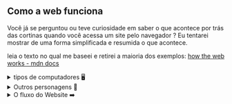 ## Como a web funciona 



Você já se perguntou ou teve curiosidade em saber o que acontece por trás das cortinas quando você acessa um site pelo navegador ? Eu tentarei mostrar de uma forma simplificada e resumida o que acontece.

leia o texto no qual me baseei e retirei a maioria dos exemplos: [how the web works - mdn docs](https://developer.mozilla.org/en-US/docs/Learn/Getting_started_with_the_web/How_the_Web_works)  


<details>
 <summary>tipos de computadores 🖥️ </summary>
<br>
Em uma rede de computadores existem diferentes tipos de dispositivos de acordo com a função que eles exercem na rede. Os dois principais são:

* **Clientes**: são os dispositivos que consomem arquivos e serviços presentes em uma rede. Exemplo: computadores de usuários comuns conectados a internet e que acessam um website através do navegador.
* **Servidores**: computadores que fornecem arquivos e serviços web para clientes. Os servidores costumam ser dispositivos com hardware mais robusto com grande capacidade de processamento e memória.  Exemplo: cliente requisita acesso a um website e o servidor envia ao cliente uma copia do site para a maquina local do cliente e assim, a página pode ser exibida pelo navegador.



<div align="center"><img src="./images/cliente-servidor.png" alt="a esquerda simbolo de dois computadores que representam os clientes. Desses símbolos sai uma seta apontando para a direita e escrito requisições. A direita da imagem esta um simbolo de nuvem que representa o servidor. Desse símbolo sai uma seta apontando para a esquerda e escrito respostas." width="650px"></div>

</details>

<details>
 <summary>Outros personagens 🚻 </summary>
<br>

 Além de clientes e servidores existem outros serviços que possibilitam a pesquisa de um site através de um navegador. Imagine a web como uma rua, em uma das pontas fica sua casa e na outro ponta está um shopping onde você deseja fazer compras. Abaixo são apresentados alguns outros serviços que possibilitam essa tarefa/metáfora:

* **Conexão com a Internet** : permiti o trânsito de dados e pacotes, semelhante a rua entre sua casa e o shopping.

* **TCP/IP**: são protocolos de comunicação que determinam a forma como dados e pacotes são encaminhados. Na nossa metáfora seria como escolher ir à pé ou  de carro até o shopping.

* **DNS**: Domain Name Server é um protocolo que se assemelha a um livro de endereços para websites. Quando pesquisamos por um site no navegador, inserimos o domínio(nome) do site, no entanto o navegador não sabe localizar o servidor, onde está armazenado o website, através do nome. Para isso, é necessário o endereço ip do servidor. O papel do DNS é associar esse domínios aos respectivos endereços IPs.

* **HTTP:** Hypertext Transfer Protocol é um protocolo de aplicação. Ele funciona como uma linguagem auxiliando a troca de arquivos multimídias entre o servidor e o cliente.  É como se fosse a linguagem que você usa para se comunicar com o vendedor de uma loja. 

* **Websites:** Sites são feitos por tipos de arquivos. Os dois principais tipos são:

  * arquivos de código: Websites são fundamentalmente construídos por arquivos HTML, CSS e Javascript.

  * assets : todos outros arquivos que compõem um website, como por exemplo: Imagem, vídeos , PDFs, documento Word e etc.

</details>


<details>
<summary>O fluxo do Website ➡️ </summary>
<br>
 O passo-a-passo  quando um site é pesquisado no navegador:



1. O navegador vai até o servidor DNS e pergunta qual é o real endereço ip do domínio que foi pesquisado. Isso é necessário, para que o navegador siaba em qual servidor o website está armazenado.
2. O navegador envia uma requisição HTTP ao servidor , pedindo uma cópia do website para o cliente.
3. Se o servidor aprovar a requisição do cliente , ele enviará uma mensagem com status de : "200 Ok", que significa "Ok, aqui está a cópia do website que vc precisa" . A partir daí os arquivos do site são enviados através de pequenos pedaços chamados de pacotes de dados.
4. O navegador reúne esse pequenos pedaços e carrega o website completo para que você possa visualizar.



<div align="center"><img src="./images/requisitar-website.png"></div>

​																		(imagem retirada do site : [amazon](https://aws.amazon.com/pt/route53/what-is-dns/))



Este foi um breve resumo dos atores/serviços envolvidos na requisição de um website
</details>
